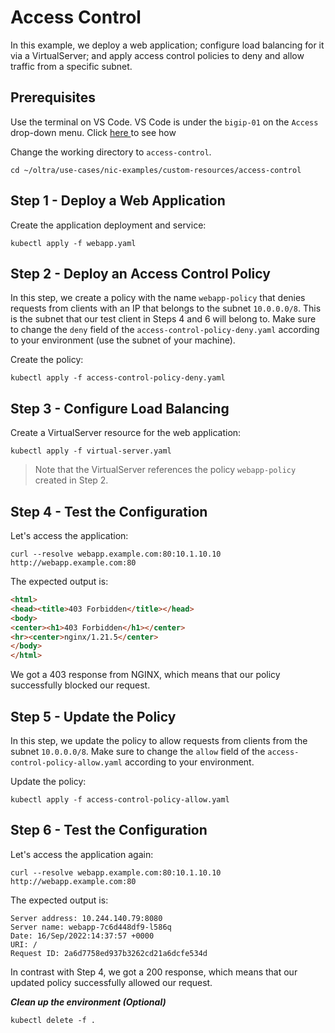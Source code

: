 # Access Control

In this example, we deploy a web application; configure load balancing for it via a VirtualServer; and apply access control policies to deny and allow traffic from a specific subnet.

## Prerequisites
Use the terminal on VS Code. VS Code is under the `bigip-01` on the `Access` drop-down menu. Click <a href="https://raw.githubusercontent.com/F5EMEA/oltra/main/vscode.png"> here </a> to see how 

Change the working directory to `access-control`.
```
cd ~/oltra/use-cases/nic-examples/custom-resources/access-control
```

## Step 1 - Deploy a Web Application

Create the application deployment and service:
```
kubectl apply -f webapp.yaml
```

## Step 2 - Deploy an Access Control Policy

In this step, we create a policy with the name `webapp-policy` that denies requests from clients with an IP that belongs to the subnet `10.0.0.0/8`. This is the subnet that our test client in Steps 4 and 6 will belong to. Make sure to change the `deny` field of the `access-control-policy-deny.yaml` according to your environment (use the subnet of your machine).

Create the policy:
```
kubectl apply -f access-control-policy-deny.yaml
```

## Step 3 - Configure Load Balancing

Create a VirtualServer resource for the web application:
```
kubectl apply -f virtual-server.yaml
```

> Note that the VirtualServer references the policy `webapp-policy` created in Step 2.

## Step 4 - Test the Configuration

Let's access the application:
```
curl --resolve webapp.example.com:80:10.1.10.10 http://webapp.example.com:80
```

The expected output is:
```html
<html>
<head><title>403 Forbidden</title></head>
<body>
<center><h1>403 Forbidden</h1></center>
<hr><center>nginx/1.21.5</center>
</body>
</html>
```

We got a 403 response from NGINX, which means that our policy successfully blocked our request. 

## Step 5 - Update the Policy

In this step, we update the policy to allow requests from clients from the subnet `10.0.0.0/8`. Make sure to change the `allow` field of the `access-control-policy-allow.yaml` according to your environment. 

Update the policy:
```
kubectl apply -f access-control-policy-allow.yaml
```

## Step 6 - Test the Configuration

Let's access the application again:
```
curl --resolve webapp.example.com:80:10.1.10.10 http://webapp.example.com:80
```

The expected output is:
```
Server address: 10.244.140.79:8080
Server name: webapp-7c6d448df9-l586q
Date: 16/Sep/2022:14:37:57 +0000
URI: /
Request ID: 2a6d7758ed937b3262cd21a6dcfe534d
```

In contrast with Step 4, we got a 200 response, which means that our updated policy successfully allowed our request.


***Clean up the environment (Optional)***
```
kubectl delete -f .
```
